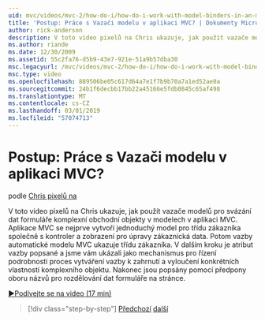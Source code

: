 ```yaml
---
uid: mvc/videos/mvc-2/how-do-i/how-do-i-work-with-model-binders-in-an-mvc-application
title: 'Postup: Práce s Vazači modelu v aplikaci MVC? | Dokumenty Microsoft'
author: rick-anderson
description: V toto video pixelů na Chris ukazuje, jak použít vazače modelů pro svázání dat formuláře komplexní obchodní objekty v modelech v aplikaci MVC. První, MVC applicat...
ms.author: riande
ms.date: 12/30/2009
ms.assetid: 55c2fa76-d5b9-43e7-921e-51a9b57dba30
msc.legacyurl: /mvc/videos/mvc-2/how-do-i/how-do-i-work-with-model-binders-in-an-mvc-application
msc.type: video
ms.openlocfilehash: 889506be05c617d64a7e1f7b9b70a7a1ed52ae0a
ms.sourcegitcommit: 24b1f6decbb17bb22a45166e5fdb0845c65af498
ms.translationtype: MT
ms.contentlocale: cs-CZ
ms.lasthandoff: 03/01/2019
ms.locfileid: "57074713"
---
```

<a name="how-do-i-work-with-model-binders-in-an-mvc-application"></a>Postup: Práce s Vazači modelu v aplikaci MVC?
====================
podle [Chris pixelů na](https://twitter.com/chrispels)

V toto video pixelů na Chris ukazuje, jak použít vazače modelů pro svázání dat formuláře komplexní obchodní objekty v modelech v aplikaci MVC. Aplikace MVC se nejprve vytvoří jednoduchý model pro třídu zákazníka společně s kontroler a zobrazení pro úpravy zákaznická data. Potom vazby automatické modelu MVC ukazuje třídu zákazníka. V dalším kroku je atribut vazby popsané a jsme vám ukázali jako mechanismus pro řízení podrobnosti proces vytváření vazby k zahrnutí a vyloučení konkrétních vlastností komplexního objektu. Nakonec jsou popsány pomocí předpony oboru názvů pro rozdělování dat formuláře na stránce.

[&#9654;Podívejte se na video (17 min)](https://channel9.msdn.com/Blogs/ASP-NET-Site-Videos/how-do-i-work-with-model-binders-in-an-mvc-application)

> [!div class="step-by-step"]
> [Předchozí](how-do-i-create-a-custom-html-helper-for-an-mvc-application.md)
> [další](how-do-i-use-httpverbs-attributes-in-an-mvc-application.md)
